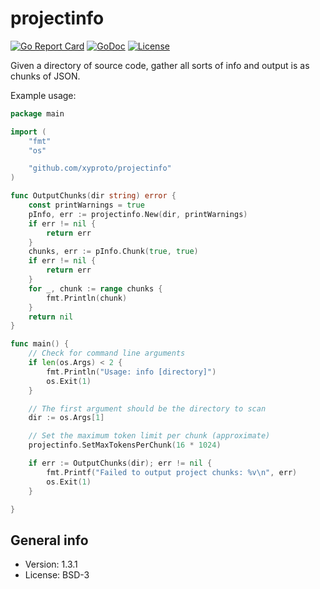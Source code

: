 # projectinfo

[![Go Report Card](https://goreportcard.com/badge/github.com/xyproto/projectinfo)](https://goreportcard.com/report/github.com/xyproto/projectinfo) [![GoDoc](https://godoc.org/github.com/xyproto/projectinfo?status.svg)](https://godoc.org/github.com/xyproto/projectinfo) [![License](https://img.shields.io/badge/license-BSD-green.svg?style=flat)](https://raw.githubusercontent.com/xyproto/projectinfo/main/LICENSE)

Given a directory of source code, gather all sorts of info and output is as chunks of JSON.

Example usage:

```go
package main

import (
    "fmt"
    "os"

    "github.com/xyproto/projectinfo"
)

func OutputChunks(dir string) error {
    const printWarnings = true
    pInfo, err := projectinfo.New(dir, printWarnings)
    if err != nil {
        return err
    }
    chunks, err := pInfo.Chunk(true, true)
    if err != nil {
        return err
    }
    for _, chunk := range chunks {
        fmt.Println(chunk)
    }
    return nil
}

func main() {
    // Check for command line arguments
    if len(os.Args) < 2 {
        fmt.Println("Usage: info [directory]")
        os.Exit(1)
    }

    // The first argument should be the directory to scan
    dir := os.Args[1]

    // Set the maximum token limit per chunk (approximate)
    projectinfo.SetMaxTokensPerChunk(16 * 1024)

    if err := OutputChunks(dir); err != nil {
        fmt.Printf("Failed to output project chunks: %v\n", err)
        os.Exit(1)
    }

}
```

## General info

* Version: 1.3.1
* License: BSD-3
